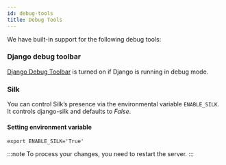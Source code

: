 ```yaml
---
id: debug-tools
title: Debug Tools
---
```


We have built-in support for the following debug tools:

### Django debug toolbar

[Django Debug Toolbar](https://github.com/jazzband/django-debug-toolbar) is turned on if Django is running in debug mode.

### Silk

You can control Silk’s presence via the environmental variable `ENABLE_SILK`. It controls django-silk and defaults to _False_.

#### Setting environment variable

```shell-session
export ENABLE_SILK='True'
```

:::note
To process your changes, you need to restart the server.
:::
